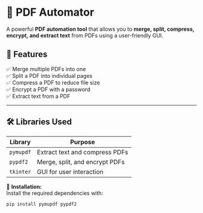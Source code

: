 # 📄 PDF Automator  

A powerful **PDF automation tool** that allows you to **merge, split, compress, encrypt, and extract text** from PDFs using a user-friendly GUI.  

## 🚀 Features  
✅ Merge multiple PDFs into one  
✅ Split a PDF into individual pages  
✅ Compress a PDF to reduce file size  
✅ Encrypt a PDF with a password  
✅ Extract text from a PDF  

---

## 🛠️ Libraries Used  

| Library   | Purpose |
|-----------|---------|
| `pymupdf` | Extract text and compress PDFs |
| `pypdf2`  | Merge, split, and encrypt PDFs |
| `tkinter` | GUI for user interaction |

📌 **Installation:**  
Install the required dependencies with:  
```bash
pip install pymupdf pypdf2

